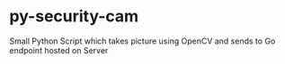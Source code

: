 # py-security-cam

Small Python Script which takes picture using OpenCV and sends to Go endpoint hosted on Server
